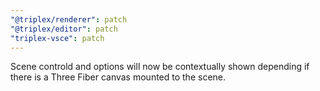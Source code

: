 ```yaml
---
"@triplex/renderer": patch
"@triplex/editor": patch
"triplex-vsce": patch
---
```


Scene controld and options will now be contextually shown depending if there is a Three Fiber canvas mounted to the scene.
